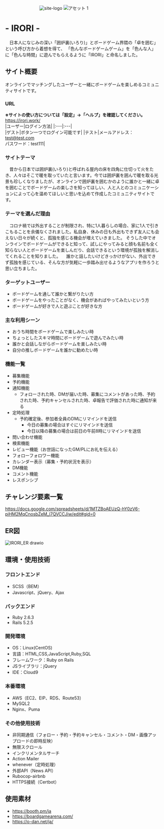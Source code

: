 　　　　　　　　![site-logo](https://user-images.githubusercontent.com/86665594/143163730-65ba7f28-0f2c-4ef6-97c9-bf3b7b07ba4c.png)
               ![アセット 1](https://user-images.githubusercontent.com/86665594/143386695-709d7255-97cc-42de-a799-d8ad7d2e0ed1.png)

# - IRORI -
　日本人になじみの深い「囲炉裏(いろり)」とボードゲーム界隈の「卓を囲む」という呼び方から着想を得て、
「色んなボードゲームゲーム」を「色んな人」に「色んな時間」に遊んでもらえるように「IRORI」と命名しました。

## サイト概要
オンラインでマッチングしたユーザーと一緒にボードゲームを楽しめるコミュニティサイトです。

### URL
**※サイトの使い方については「設定」→「ヘルプ」を確認してください。**  
https://irori.work/  
|ユーザー|ログイン方法|
|:---|:---|  
|ゲスト|ボタン一つでログイン可能です|
|テスト|メールアドレス：test@test.com<br>パスワード：test111|

### サイトテーマ
　昔から日本では囲炉裏(いろり)と呼ばれる屋内の床を四角に仕切って火をたき、人々はそこで暖を取っていたと言います。今では囲炉裏を囲んで暖を取る光景も珍しくなりましたが、オンラインで囲炉裏を囲むかのように誰かと一緒に卓を囲むことでボードゲームの楽しさを知ってほしい、人と人とのコミュニケーションによって心を温めてほしいと思いを込めて作成したコミュニティサイトです。

### テーマを選んだ理由
　コロナ禍では外出することが制限され、特に1人暮らしの場合、家に1人で引きこもることを余儀なくされました。私自身、休みの日も外出もできず友人にも会えない日々が続くと、孤独を感じる機会が増えていきました。
そうした中でオンラインでボードゲームができると知って、試しにやってみると顔も名前も全く知らない人とボードゲームを楽しんだり、会話できるという環境が孤独を解消してくれることを知りました。
　誰かと話したいけどきっかけがない、外出できず孤独を感じている、そんな方が気軽に一歩踏み出せるようなアプリを作ろうと思い立ちました。

### ターゲットユーザー
* ボードゲームを通して誰かと繋がりたい方  
* ボードゲームをやったことがなく、機会があればやってみたいという方  
* ボードゲームが好きで人と遊ぶことが好きな方  

### 主な利用シーン
* おうち時間をボードゲームで楽しみたい時  
* ちょっとしたスキマ時間にボードゲームで遊んでみたい時  
* 誰かと会話しながらボードゲームを楽しみたい時  
* 自分の推しボードゲームを誰かに勧めたい時 

### 機能一覧
* 募集機能
* 予約機能
* 通知機能
  * フォローされた時、DMが届いた時、募集にコメントがあった時、予約された時、予約キャンセルされた時、卓報告で評価された時に通知が来る
* 定時処理
  * 予約確定後、参加者全員のDMにリマインドを送信  
    * 今日の募集の場合はすぐにリマインドを送信  
    * 今日以降の募集の場合は前日の午前8時にリマインドを送信
* 問い合わせ機能  
* 検索機能
* レビュー機能（お世話になったGM/PLにお礼を伝える）
* フォローフォロワー機能
* カレンダー表示（募集・予約状況を表示）
* DM機能
* コメント機能
* レスポンシブ
## チャレンジ要素一覧
<https://docs.google.com/spreadsheets/d/1MTZBoAEUzQ-hY0zV6-piHM2MqCnosbZeM_l7QVCCJiw/edit#gid=0>
 

## ER図
![IRORI_ER drawio](https://user-images.githubusercontent.com/86665594/143388201-0dbebcd0-3cc6-4751-a137-32335f64c375.png)

## 環境・使用技術
### フロントエンド
* SCSS（BEM）
* Javascript、jQuery、Ajax

### バックエンド
* Ruby 2.6.3
* Rails 5.2.5

### 開発環境
* OS：Linux(CentOS)
* 言語：HTML,CSS,JavaScript,Ruby,SQL
* フレームワーク：Ruby on Rails
* JSライブラリ：jQuery
* IDE：Cloud9

### 本番環境
* AWS（EC2、EIP、RDS、Route53）
* MySQL2
* Nginx、Puma

### その他使用技術
* 非同期通信（フォロー・予約・予約キャンセル・コメント・DM・画像アップロードの即時反映）
* 無限スクロール
* インクリメンタルサーチ
* Action Mailer
* whenever（定時処理）
* 外部API（News API）
* Rubocop-airbnb
* HTTPS接続（Certbot）

## 使用素材
- https://booth.pm/ja
- https://boardgamearena.com/
- https://o-dan.net/ja/

